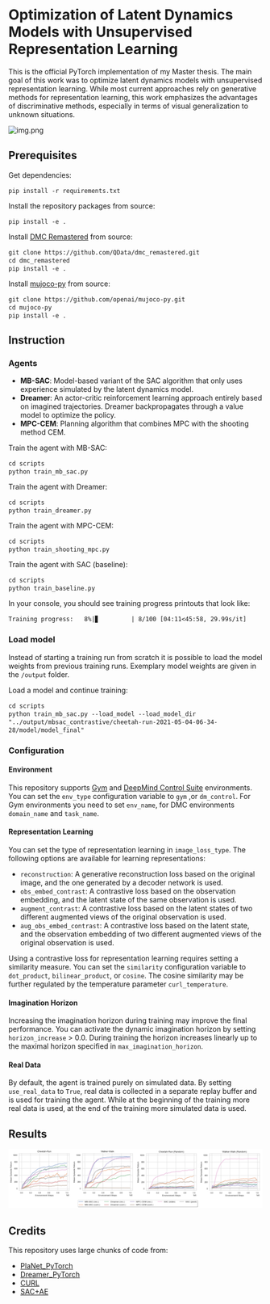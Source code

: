 # Optimization of Latent Dynamics Models with Unsupervised Representation Learning

This is the official PyTorch implementation of my Master thesis. The main goal of this work was to optimize latent 
dynamics models with unsupervised representation learning. While most current approaches rely on generative methods for 
representation learning, this work emphasizes the advantages of discriminative methods, especially in terms of visual 
generalization to unknown situations.

![img.png](images/img_2.gif)

## Prerequisites
Get dependencies:
```
pip install -r requirements.txt
```

Install the repository packages from source:
```
pip install -e .
```

Install [DMC Remastered](https://github.com/QData/dmc_remastered) from source:
```
git clone https://github.com/QData/dmc_remastered.git
cd dmc_remastered
pip install -e .
```

Install [mujoco-py](https://github.com/openai/mujoco-py) from source:
```
git clone https://github.com/openai/mujoco-py.git
cd mujoco-py
pip install -e .
```

## Instruction
### Agents
- **MB-SAC**: Model-based variant of the SAC algorithm that only uses experience simulated by the latent dynamics model.
- **Dreamer**: An actor-critic reinforcement learning approach entirely based on imagined trajectories. Dreamer 
backpropagates through a value model to optimize the policy.
- **MPC-CEM**: Planning algorithm that combines MPC with the shooting method CEM.

Train the agent with MB-SAC:
```
cd scripts
python train_mb_sac.py
```

Train the agent with Dreamer:
```
cd scripts
python train_dreamer.py
```

Train the agent with MPC-CEM:
```
cd scripts
python train_shooting_mpc.py
```

Train the agent with SAC (baseline):
```
cd scripts
python train_baseline.py
```

In your console, you should see training progress printouts that look like:
```
Training progress:   8%|▊         | 8/100 [04:11<45:58, 29.99s/it]
```

### Load model
Instead of starting a training run from scratch it is possible to load the model weights from previous training runs.
Exemplary model weights are given in the `/output` folder. 

Load a model and continue training:
```
cd scripts
python train_mb_sac.py --load_model --load_model_dir "../output/mbsac_contrastive/cheetah-run-2021-05-04-06-34-28/model/model_final"
```

### Configuration
#### Environment
This repository supports [Gym](https://github.com/openai/gym) and 
[DeepMind Control Suite](https://github.com/deepmind/dm_control) environments. You can set the `env_type`
configuration variable to `gym` ,or `dm_control`. For Gym environments you need to set `env_name`, for 
DMC environments `domain_name` and `task_name`.

#### Representation Learning
You can set the type of representation learning in `image_loss_type`. The following options are available for learning 
representations:
- `reconstruction`: A generative reconstruction loss based on the original image, and the one generated
  by a decoder network is used.
- `obs_embed_contrast`: A contrastive loss based on the observation embedding, and the latent state of 
  the same observation is used.
- `augment_contrast`: A contrastive loss based on the latent states of two different augmented views of the original
  observation is used.
- `aug_obs_embed_contrast`: A contrastive loss based on the latent state, and the observation embedding of two different 
  augmented views of the original observation is used.
  
Using a contrastive loss for representation learning requires setting a similarity measure. You can set the `similarity`
configuration variable to `dot_product`, `bilinear_product`, or `cosine`. The cosine similarity may be further regulated
by the temperature parameter `curl_temperature`.

#### Imagination Horizon
Increasing the imagination horizon during training may improve the final performance. You can activate 
the dynamic imagination horizon by setting `horizon_increase` > 0.0. During training the horizon 
increases linearly up to the maximal horizon specified in `max_imagination_horizon`.

#### Real Data
By default, the agent is trained purely on simulated data. By setting `use_real_data` to `True`, real 
data is collected in a separate replay buffer and is used for training the agent. While at the beginning of the 
training more real data is used, at the end of the training more simulated data is used.

## Results
![img.png](images/img_1.png)

## Credits
This repository uses large chunks of code from:
- [PlaNet_PyTorch](https://github.com/cross32768/PlaNet_PyTorch)
- [Dreamer_PyTorch](https://github.com/cross32768/Dreamer_PyTorch)
- [CURL](https://github.com/MishaLaskin/curl)
- [SAC+AE](https://github.com/denisyarats/pytorch_sac_ae)
